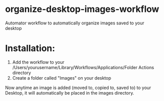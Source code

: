 organize-desktop-images-workflow
================================

Automator workflow to automatically organize images saved to your desktop

Installation:
=============
1. Add the workflow to your /Users/yourusername/Library/Workflows/Applications/Folder Actions directory 
2. Create a folder called "Images" on your desktop

Now anytime an image is added (moved to, copied to, saved to) to your Desktop, it will automatically be placed in the images directory.
